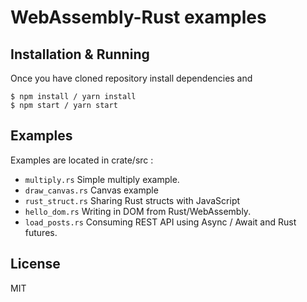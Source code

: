 # WebAssembly-Rust examples


## Installation & Running

Once you have cloned repository install dependencies and

```
$ npm install / yarn install
$ npm start / yarn start
```

## Examples

Examples are located in crate/src :

* `multiply.rs` Simple multiply example.
* `draw_canvas.rs` Canvas example
* `rust_struct.rs` Sharing Rust structs with JavaScript
* `hello_dom.rs` Writing in DOM from Rust/WebAssembly.
* `load_posts.rs` Consuming REST API using Async / Await and Rust futures.


## License

MIT
